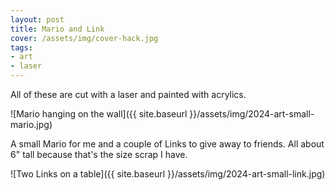 ```yaml
---
layout: post
title: Mario and Link
cover: /assets/img/cover-hack.jpg
tags:
- art
- laser
---
```


All of these are cut with a laser and painted with acrylics.

![Mario hanging on the wall]({{ site.baseurl }}/assets/img/2024-art-small-mario.jpg)

A small Mario for me and a couple of Links to give away to friends.  All about
6" tall because that's the size scrap I have.

![Two Links on a table]({{ site.baseurl }}/assets/img/2024-art-small-link.jpg)


